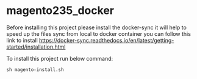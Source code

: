 # magento235_docker

Before installing this project please install the docker-sync it will help to speed up the files sync from local to docker container 
you can follow this link to install https://docker-sync.readthedocs.io/en/latest/getting-started/installation.html

To install this project run below command:

`sh magento-install.sh`
